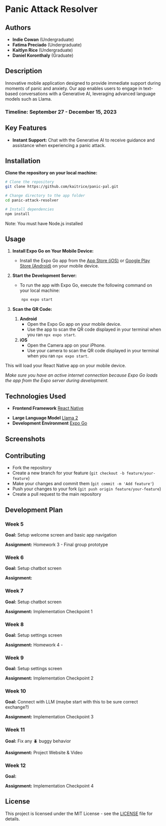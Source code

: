 # Panic Attack Resolver

## Authors

- **Indie Cowan** (Undergraduate)
- **Fatima Preciado** (Undergraduate)
- **Kaitlyn Rice** (Undergraduate)
- **Daniel Koronthaly** (Graduate)

## Description

Innovative mobile application designed to provide immediate support during moments of panic and anxiety. Our app enables users to engage in text-based conversations with a Generative AI, leveraging advanced language models such as Llama.

### Timeline: September 27 - December 15, 2023

## Key Features

- **Instant Support:** Chat with the Generative AI to receive guidance and assistance when experiencing a panic attack.

<!--
- **Adaptability:** Our AI is not static; it can evolve and expand its capabilities over time. This includes training it to handle new situations effectively.
- **Connect with Loved Ones:** The app can be configured to reach out to trusted contacts or loved ones in the event of an emergency, ensuring that help is always within reach.
- **Personalization:** After assisting users in calming and grounding techniques, the chatbot seeks feedback to continually refine its responses and tailor its support for maximum benefit to each individual.
-->

## Installation

**Clone the repository on your local machine:**

```bash
# Clone the repository
git clone https://github.com/kaitrice/panic-pal.git

# Change directory to the app folder
cd panic-attack-resolver

# Install dependencies
npm install
```

Note: You must have Node.js installed

## Usage

1. **Install Expo Go on Your Mobile Device:**
    - Install the Expo Go app from the [App Store (iOS)](https://apps.apple.com/us/app/expo-go/id982107779) or [Google Play Store (Android)](https://play.google.com/store/apps/details?id=host.exp.exponent&hl=en&gl=US) on your mobile device.
2. **Start the Development Server:**
    - To run the app with Expo Go, execute the following command on your local machine:

    ```bash
        npx expo start
    ```

3. **Scan the QR Code:**
   1. **Android**
       - Open the Expo Go app on your mobile device.
       - Use the app to scan the QR code displayed in your terminal when you ran `npx expo start`.
   2. **iOS**
       - Open the Camera app on your iPhone.
       - Use your camera to scan the QR code displayed in your terminal when you ran `npx expo start`.

This will load your React Native app on your mobile device.

*Make sure you have an active internet connection because Expo Go loads the app from the Expo server during development.*

## Technologies Used

- **Frontend Framework** [React Native](https://reactnative.dev/)
<!-- - **Backend Framework** [Node.js](https://nodejs.dev/) TBD -->
- **Large Language Model** [Llama 2](https://ai.meta.com/llama/)
- **Development Environment** [Expo Go](https://expo.dev/)
<!--
- Redux for state management
- Firebase for authentication and backend services
- React Navigation for navigation
- Axios for making API requests
-->

## Screenshots

## Contributing

- Fork the repository
- Create a new branch for your feature (`git checkout -b feature/your-feature`)
- Make your changes and commit them (`git commit -m 'Add feature'`)
- Push your changes to your fork (`git push origin feature/your-feature`)
- Create a pull request to the main repository

## Development Plan

### Week 5

**Goal:** Setup welcome screen and basic app navigation

**Assignment:** Homework 3 - Final group prototype

### Week 6

**Goal:** Setup chatbot screen

**Assignment:**

### Week 7

**Goal:** Setup chatbot screen

**Assignment:** Implementation Checkpoint 1

### Week 8

**Goal:** Setup settings screen

**Assignment:** Homework 4 -

### Week 9

**Goal:** Setup settings screen

**Assignment:** Implementation Checkpoint 2

### Week 10

**Goal:** Connect with LLM (maybe start with this to be sure correct exchange?)

**Assignment:** Implementation Checkpoint 3

### Week 11

**Goal:** Fix any 🪲 buggy behavior

**Assignment:** Project Website & Video

### Week 12

**Goal:**

**Assignment:** Implementation Checkpoint 4

## License

This project is licensed under the MIT License - see the [LICENSE](notion://www.notion.so/LICENSE) file for details.

